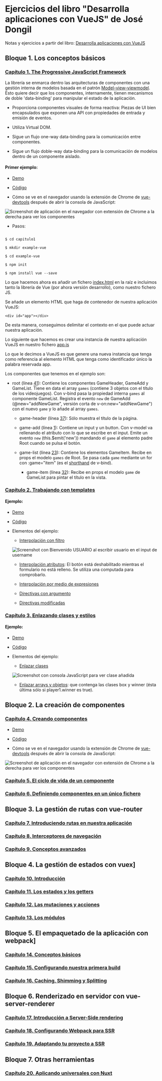 # Ejercicios del libro "Desarrolla aplicaciones con VueJS" de José Dongil 

Notas y ejercicios a partir del libro: [Desarrolla aplicaciones con VueJS](https://jdonsan.gitbooks.io/desarrolla-aplicaciones-con-vuejs/content/)

## Bloque 1. Los conceptos básicos

### [Capítulo 1. The Progressive JavaScript Framework](https://jdonsan.gitbooks.io/desarrolla-aplicaciones-con-vuejs/content/introduccion.html)

La librería se enmarca dentro las arquitecturas de componentes con una gestión interna de modelos basada en el patrón [Model–view–viewmodel](https://en.wikipedia.org/wiki/Model%E2%80%93view%E2%80%93viewmodel). Esto quiere decir que los componentes, internamente, tienen mecanismos de doble 'data-binding' para manipular el estado de la aplicación.

- Proporciona componentes visuales de forma reactiva: Piezas de UI bien encapsulados que exponen una API con propiedades de entrada y emisión de eventos.

- Utiliza Virtual DOM.

- Sigue un flujo one-way data-binding para la comunicación entre componentes.

- Sigue un flujo doble-way data-binding para la comunicación de modelos dentro de un componente aislado.

#### Primer ejemplo: 

- [Demo](https://cristinafsanz.github.io/vuejs-primeros-pasos/libro-vue/capitulo1/example-vue)

- [Código](https://github.com/cristinafsanz/vuejs-primeros-pasos/tree/master/libro-vue/capitulo1/example-vue)

- Cómo se ve en el navegador usando la extensión de Chrome de [vue-devtools](https://github.com/vuejs/vue-devtools) después de abrir la consola de JavaScript:

![Screenshot de aplicación en el navegador con extensión de Chrome a la derecha para ver los componentes](imagenes/navegador-vuedev-tools.png?raw=true)

- Pasos:

```

$ cd capitulo1

$ mkdir example-vue

$ cd example-vue

$ npm init

$ npm install vue --save

```

Lo que hacemos ahora es añadir un fichero [index.html](capitulo1/example-vue/index.html) en la raíz e incluimos tanto la librería de Vue (por ahora versión desarrollo), como nuestro fichero JS.

Se añade un elemento HTML que haga de contenedor de nuestra aplicación VueJS:

```
<div id="app"></div>
```

De esta manera, conseguimos delimitar el contexto en el que puede actuar nuestra aplicación.

Lo siguiente que hacemos es crear una instancia de nuestra aplicación VueJS en nuestro fichero [app.js](capitulo1/example-vue/app.js)

Lo que le decimos a VueJS es que genere una nueva instancia que tenga como referencia al elemento HTML que tenga como identificador único la palabra reservada app. 

Los componentes que tenemos en el ejemplo son:

- root (línea [41](https://github.com/cristinafsanz/vuejs-primeros-pasos/blob/master/libro-vue/capitulo1/example-vue/app.js#L41)): Contiene los componentes GameHeader, GameAdd y GameList. Tiene en data el array `games` (contiene 3 objetos con el título de los videojuegos).  Con v-bind pasa la propiedad interna `games` al componente GameList. Registra el evento `new` de GameAdd (@new="addNewGame", versión corta de v-on:new="addNewGame") con el nuevo `game` y lo añade al array `games`.

    - game-header (línea [37](https://github.com/cristinafsanz/vuejs-primeros-pasos/blob/master/libro-vue/capitulo1/example-vue/app.js#L37)): Sólo muestra el título de la página.

    - game-add (línea [1](https://github.com/cristinafsanz/vuejs-primeros-pasos/blob/master/libro-vue/capitulo1/example-vue/app.js#L1)): Contiene un input y un button. Con v-model va rellenando el atributo con lo que se escribe en el input. Emite un evento `new` (this.$emit('new')) mandando el `game` al elemento padre Root cuando se pulsa el botón.

    - game-list (línea [23](https://github.com/cristinafsanz/vuejs-primeros-pasos/blob/master/libro-vue/capitulo1/example-vue/app.js#L23)): Contiene los elementos GameItem. Recibe en props el modelo `games` de Root. Se pasa cada `game` mediante un for con :game="item" (es el [shorthand](https://vuejs.org/v2/guide/syntax.html#v-bind-Shorthand) de v-bind).

        - game-item (línea [32](https://github.com/cristinafsanz/vuejs-primeros-pasos/blob/master/libro-vue/capitulo1/example-vue/app.js#L32)): Recibe en props el modelo `game` de GameList para pintar el título en la vista.

### [Capítulo 2. Trabajando con templates](https://jdonsan.gitbooks.io/desarrolla-aplicaciones-con-vuejs/content/templates.html)

#### Ejemplo: 

- [Demo](https://cristinafsanz.github.io/vuejs-primeros-pasos/libro-vue/capitulo2/index.html)

- [Código](https://github.com/cristinafsanz/vuejs-primeros-pasos/tree/master/libro-vue/capitulo2)

- Elementos del ejemplo:

    - [Interpolación con filtro](https://github.com/cristinafsanz/vuejs-primeros-pasos/blob/master/libro-vue/capitulo2/index.html#L11)

    ![Screenshot con Bienvenido USUARIO al escribir usuario en el input de username](imagenes/interpolacion-filtro.png?raw=true)

    - [Interpolación atributos](https://github.com/cristinafsanz/vuejs-primeros-pasos/blob/master/libro-vue/capitulo2/index.html#L31): El botón está deshabilitado mientras el formulario no está relleno. Se utiliza una computada para comprobarlo. 

    - [Interpolación por medio de expresiones](https://github.com/cristinafsanz/vuejs-primeros-pasos/blob/master/libro-vue/capitulo2/index.html#L13)

    - [Directivas con argumento](https://github.com/cristinafsanz/vuejs-primeros-pasos/blob/master/libro-vue/capitulo2/index.html#L35)

    - [Directivas modificadas](https://github.com/cristinafsanz/vuejs-primeros-pasos/blob/master/libro-vue/capitulo2/index.html#L19)

### [Capítulo 3. Enlazando clases y estilos](https://jdonsan.gitbooks.io/desarrolla-aplicaciones-con-vuejs/content/estilos.html)

#### Ejemplo: 

- [Demo](https://cristinafsanz.github.io/vuejs-primeros-pasos/libro-vue/capitulo3/index.html)

- [Código](https://github.com/cristinafsanz/vuejs-primeros-pasos/tree/master/libro-vue/capitulo3)

- Elementos del ejemplo:

    - [Enlazar clases](https://github.com/cristinafsanz/vuejs-primeros-pasos/blob/master/libro-vue/capitulo3/index.html#L22)

    ![Screenshot con consola JavaScript para ver clase añadida](imagenes/enlazar-clases.png?raw=true)

    - [Enlazar arrays y objetos](https://github.com/cristinafsanz/vuejs-primeros-pasos/blob/master/libro-vue/capitulo3/index.html#L18): que contenga las clases box y winner (ésta última sólo si player1.winner es true).
    

## Bloque 2. La creación de componentes

### [Capítulo 4. Creando componentes](https://jdonsan.gitbooks.io/desarrolla-aplicaciones-con-vuejs/content/componentes.html)

- [Demo](https://cristinafsanz.github.io/vuejs-primeros-pasos/libro-vue/capitulo4)

- [Código](https://github.com/cristinafsanz/vuejs-primeros-pasos/tree/master/libro-vue/capitulo4)

- Cómo se ve en el navegador usando la extensión de Chrome de [vue-devtools](https://github.com/vuejs/vue-devtools) después de abrir la consola de JavaScript:

![Screenshot de aplicación en el navegador con extensión de Chrome a la derecha para ver los componentes](imagenes/marketplace.png?raw=true)

### [Capítulo 5. El ciclo de vida de un componente](https://jdonsan.gitbooks.io/desarrolla-aplicaciones-con-vuejs/content/ciclo.html)

### [Capítulo 6. Definiendo componentes en un único fichero](https://jdonsan.gitbooks.io/desarrolla-aplicaciones-con-vuejs/content/fichero.html)

## Bloque 3. La gestión de rutas con vue-router

### [Capítulo 7. Introduciendo rutas en nuestra aplicación](https://jdonsan.gitbooks.io/desarrolla-aplicaciones-con-vuejs/content/rutas.html)

### [Capítulo 8. Interceptores de navegación](https://jdonsan.gitbooks.io/desarrolla-aplicaciones-con-vuejs/content/interceptores.html)

### [Capítulo 9. Conceptos avanzados](https://jdonsan.gitbooks.io/desarrolla-aplicaciones-con-vuejs/content/router-avanzado.html)

## Bloque 4. La gestión de estados con vuex]

### [Capítulo 10. Introducción](https://jdonsan.gitbooks.io/desarrolla-aplicaciones-con-vuejs/content/vuex.html)

### [Capítulo 11. Los estados y los getters](https://jdonsan.gitbooks.io/desarrolla-aplicaciones-con-vuejs/content/getters.html)

### [Capítulo 12. Las mutaciones y acciones](https://jdonsan.gitbooks.io/desarrolla-aplicaciones-con-vuejs/content/mutaciones.html)

### [Capítulo 13. Los módulos](https://jdonsan.gitbooks.io/desarrolla-aplicaciones-con-vuejs/content/m%C3%B3dulos.html)

## Bloque 5. El empaquetado de la aplicación con webpack]

### [Capítulo 14. Conceptos básicos](https://jdonsan.gitbooks.io/desarrolla-aplicaciones-con-vuejs/content/webpack-basico.html)

### [Capítulo 15. Configurando nuestra primera build](https://jdonsan.gitbooks.io/desarrolla-aplicaciones-con-vuejs/content/webpack-avanzado.html)

### [Capítulo 16. Caching, Shimming y Splitting](https://jdonsan.gitbooks.io/desarrolla-aplicaciones-con-vuejs/content/webpack-performance.html)

## Bloque 6. Renderizado en servidor con vue-server-renderer

### [Capítulo 17. Introducción a Server-Side rendering](https://jdonsan.gitbooks.io/desarrolla-aplicaciones-con-vuejs/content/ssr.html)

### [Capítulo 18. Configurando Webpack para SSR](https://jdonsan.gitbooks.io/desarrolla-aplicaciones-con-vuejs/content/ssr-webpack.html)

### [Capítulo 19. Adaptando tu proyecto a SSR](https://jdonsan.gitbooks.io/desarrolla-aplicaciones-con-vuejs/content/ssr-proyecto.html)

## Bloque 7. Otras herramientas

### [Capítulo 20. Aplicando universales con Nuxt](https://jdonsan.gitbooks.io/desarrolla-aplicaciones-con-vuejs/content/nuxt.html)

